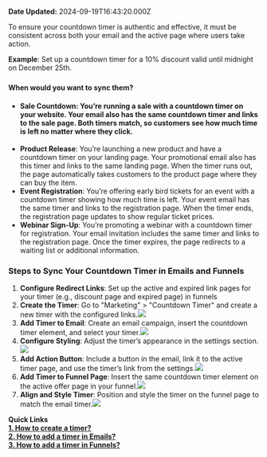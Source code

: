 **Date Updated:** 2024-09-19T16:43:20.000Z

To ensure your countdown timer is authentic and effective, it must be consistent across both your email and the active page where users take action.

**Example**: Set up a countdown timer for a 10% discount valid until midnight on December 25th.

###   
  
**When would you want to sync them?**

* #### **Sale Countdown**: You’re running a sale with a countdown timer on your website. Your email also has the same countdown timer and links to the sale page. Both timers match, so customers see how much time is left no matter where they click.
* **Product Release**: You’re launching a new product and have a countdown timer on your landing page. Your promotional email also has this timer and links to the same landing page. When the timer runs out, the page automatically takes customers to the product page where they can buy the item.
* **Event Registration**: You’re offering early bird tickets for an event with a countdown timer showing how much time is left. Your event email has the same timer and links to the registration page. When the timer ends, the registration page updates to show regular ticket prices.
* **Webinar Sign-Up**: You’re promoting a webinar with a countdown timer for registration. Your email invitation includes the same timer and links to the registration page. Once the timer expires, the page redirects to a waiting list or additional information.
  
  
### **Steps to Sync Your Countdown Timer in Emails and Funnels**

1. **Configure Redirect Links**: Set up the active and expired link pages for your timer (e.g., discount page and expired page) in funnels
2. **Create the Timer**: Go to "Marketing" > "Countdown Timer" and create a new timer with the configured links.![](https://s3.amazonaws.com/cdn.freshdesk.com/data/helpdesk/attachments/production/155033072656/original/jJz3xEyGsUNBAS-79cQEWL3SpOUJakbVrg.png?1726652337)
3. **Add Timer to Email**: Create an email campaign, insert the countdown timer element, and select your timer.![](https://s3.amazonaws.com/cdn.freshdesk.com/data/helpdesk/attachments/production/155033073767/original/_03a1A9AcMDdk0NQDm65G6dH37lNc63gng.png?1726652960)
4. **Configure Styling**: Adjust the timer’s appearance in the settings section.![](https://s3.amazonaws.com/cdn.freshdesk.com/data/helpdesk/attachments/production/155033074056/original/e34TwS5vZ2o9piwgt5AXrMCe3OqBGh_WOg.png?1726653104)
5. **Add Action Button**: Include a button in the email, link it to the active timer page, and use the timer’s link from the settings.![](https://s3.amazonaws.com/cdn.freshdesk.com/data/helpdesk/attachments/production/155033074400/original/00x9jxNir0qBssRWlTfL3LI4dyQcgf7Vxg.png?1726653218)
6. **Add Timer to Funnel Page**: Insert the same countdown timer element on the active offer page in your funnel.![](https://s3.amazonaws.com/cdn.freshdesk.com/data/helpdesk/attachments/production/155033074975/original/Srkc2rgkxAZJ9KlrbHXR-eqhWb2AEFOcyg.png?1726653491)
7. **Align and Style Timer**: Position and style the timer on the funnel page to match the email timer.![](https://s3.amazonaws.com/cdn.freshdesk.com/data/helpdesk/attachments/production/155033075258/original/5EvOavMfSMtr9LTdi8_EOHrRCftaoTdKRA.png?1726653630)  
    
**Quick Links**  
**[1\. How to create a timer?](https://help.gohighlevel.com/a/solutions/articles/155000003100?portalId=48000045315)**  
**[2\. How to add a timer in Emails?](https://help.gohighlevel.com/a/solutions/articles/155000003101?portalId=48000045315)**  
**[3\. How to add a timer in Funnels?](https://help.gohighlevel.com/a/solutions/articles/155000003122?portalId=48000045315)**